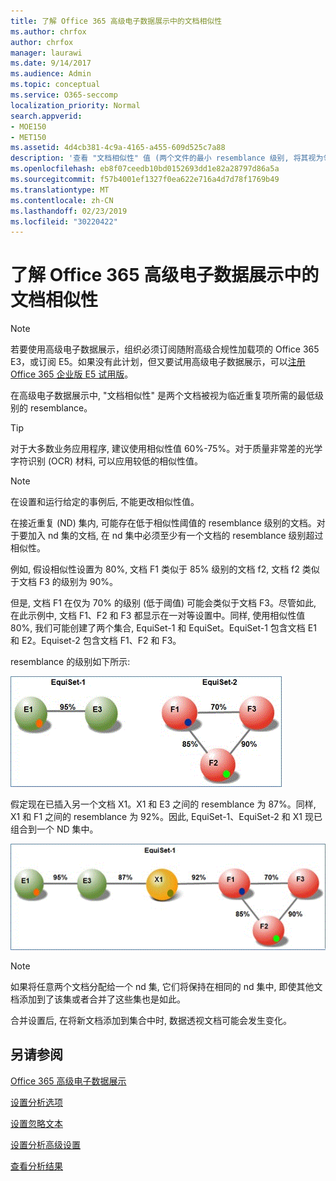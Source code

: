 ```yaml
---
title: 了解 Office 365 高级电子数据展示中的文档相似性
ms.author: chrfox
author: chrfox
manager: laurawi
ms.date: 9/14/2017
ms.audience: Admin
ms.topic: conceptual
ms.service: O365-seccomp
localization_priority: Normal
search.appverid:
- MOE150
- MET150
ms.assetid: 4d4cb381-4c9a-4165-a455-609d525c7a88
description: '查看 "文档相似性" 值 (两个文件的最小 resemblance 级别, 将其视为邻近的重复项) 在 Office 365 高级电子数据展示中起作用。 '
ms.openlocfilehash: eb8f07ceedb10bd0152693dd1e82a28797d86a5a
ms.sourcegitcommit: f57b4001ef1327f0ea622e716a4d7d78f1769b49
ms.translationtype: MT
ms.contentlocale: zh-CN
ms.lasthandoff: 02/23/2019
ms.locfileid: "30220422"
---
```

# <a name="understand-document-similarity-in-office-365-advanced-ediscovery"></a>了解 Office 365 高级电子数据展示中的文档相似性

> [!NOTE]
> 若要使用高级电子数据展示，组织必须订阅随附高级合规性加载项的 Office 365 E3，或订阅 E5。如果没有此计划，但又要试用高级电子数据展示，可以[注册 Office 365 企业版 E5 试用版](https://go.microsoft.com/fwlink/p/?LinkID=698279)。 
  
在高级电子数据展示中, "文档相似性" 是两个文档被视为临近重复项所需的最低级别的 resemblance。
  
> [!TIP]
> 对于大多数业务应用程序, 建议使用相似性值 60%-75%。对于质量非常差的光学字符识别 (OCR) 材料, 可以应用较低的相似性值。 
  
> [!NOTE]
> 在设置和运行给定的事例后, 不能更改相似性值。 
  
在接近重复 (ND) 集内, 可能存在低于相似性阈值的 resemblance 级别的文档。对于要加入 nd 集的文档, 在 nd 集中必须至少有一个文档的 resemblance 级别超过相似性。 
  
例如, 假设相似性设置为 80%, 文档 F1 类似于 85% 级别的文档 f2, 文档 f2 类似于文档 F3 的级别为 90%。 
  
但是, 文档 F1 在仅为 70% 的级别 (低于阈值) 可能会类似于文档 F3。尽管如此, 在此示例中, 文档 F1、F2 和 F3 都显示在一对等设置中。同样, 使用相似性值 80%, 我们可能创建了两个集合, EquiSet-1 和 EquiSet。EquiSet-1 包含文档 E1 和 E2。Equiset-2 包含文档 F1、F2 和 F3。 
  
resemblance 的级别如下所示:
  
![文档相似性](media/3907ea7d-e28a-4027-8fc3-be090dd39144.gif)
  
假定现在已插入另一个文档 X1。X1 和 E3 之间的 resemblance 为 87%。同样, X1 和 F1 之间的 resemblance 为 92%。因此, EquiSet-1、EquiSet-2 和 X1 现已组合到一个 ND 集中。
  
![文档相似性](media/d140d347-33d5-475a-af04-594a0f2ab13d.gif)
  
> [!NOTE]
> 如果将任意两个文档分配给一个 nd 集, 它们将保持在相同的 nd 集中, 即使其他文档添加到了该集或者合并了这些集也是如此。 
  
合并设置后, 在将新文档添加到集合中时, 数据透视文档可能会发生变化。 
  
## <a name="see-also"></a>另请参阅

[Office 365 高级电子数据展示](office-365-advanced-ediscovery.md)
  
[设置分析选项](set-analyze-options-in-advanced-ediscovery.md)
  
[设置忽略文本](set-ignore-text-in-advanced-ediscovery.md)
  
[设置分析高级设置](set-analyze-advanced-settings-in-advanced-ediscovery.md)
  
[查看分析结果](view-analyze-results-in-advanced-ediscovery.md)


